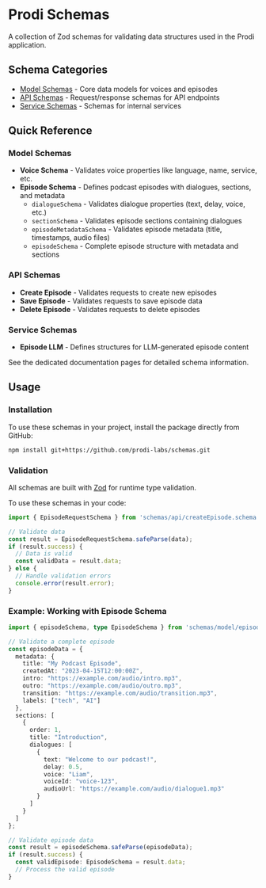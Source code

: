 # Prodi Schemas

A collection of Zod schemas for validating data structures used in the Prodi application.

## Schema Categories

- [Model Schemas](docs/model-schemas.md) - Core data models for voices and episodes
- [API Schemas](docs/api-schemas.md) - Request/response schemas for API endpoints
- [Service Schemas](docs/service-schemas.md) - Schemas for internal services

## Quick Reference

### Model Schemas
- **Voice Schema** - Validates voice properties like language, name, service, etc.
- **Episode Schema** - Defines podcast episodes with dialogues, sections, and metadata
  - `dialogueSchema` - Validates dialogue properties (text, delay, voice, etc.)
  - `sectionSchema` - Validates episode sections containing dialogues
  - `episodeMetadataSchema` - Validates episode metadata (title, timestamps, audio files)
  - `episodeSchema` - Complete episode structure with metadata and sections

### API Schemas
- **Create Episode** - Validates requests to create new episodes
- **Save Episode** - Validates requests to save episode data
- **Delete Episode** - Validates requests to delete episodes

### Service Schemas
- **Episode LLM** - Defines structures for LLM-generated episode content

See the dedicated documentation pages for detailed schema information.

## Usage

### Installation

To use these schemas in your project, install the package directly from GitHub:

```bash
npm install git+https://github.com/prodi-labs/schemas.git
```

### Validation

All schemas are built with [Zod](https://github.com/colinhacks/zod) for runtime type validation.

To use these schemas in your code:

```typescript
import { EpisodeRequestSchema } from 'schemas/api/createEpisode.schema';

// Validate data
const result = EpisodeRequestSchema.safeParse(data);
if (result.success) {
  // Data is valid
  const validData = result.data;
} else {
  // Handle validation errors
  console.error(result.error);
}
```

### Example: Working with Episode Schema

```typescript
import { episodeSchema, type EpisodeSchema } from 'schemas/model/episode.schema';

// Validate a complete episode
const episodeData = {
  metadata: {
    title: "My Podcast Episode",
    createdAt: "2023-04-15T12:00:00Z",
    intro: "https://example.com/audio/intro.mp3",
    outro: "https://example.com/audio/outro.mp3",
    transition: "https://example.com/audio/transition.mp3",
    labels: ["tech", "AI"]
  },
  sections: [
    {
      order: 1,
      title: "Introduction",
      dialogues: [
        {
          text: "Welcome to our podcast!",
          delay: 0.5,
          voice: "Liam",
          voiceId: "voice-123",
          audioUrl: "https://example.com/audio/dialogue1.mp3"
        }
      ]
    }
  ]
};

// Validate episode data
const result = episodeSchema.safeParse(episodeData);
if (result.success) {
  const validEpisode: EpisodeSchema = result.data;
  // Process the valid episode
}
``` 